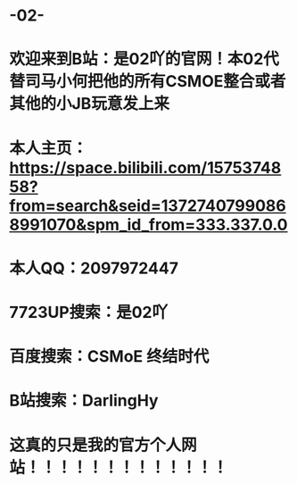 # -02-
# 欢迎来到B站：是02吖的官网！本02代替司马小何把他的所有CSMOE整合或者其他的小JB玩意发上来
# 本人主页：https://space.bilibili.com/1575374858?from=search&seid=13727407990868991070&spm_id_from=333.337.0.0
# 本人QQ：2097972447
# 7723UP搜索：是02吖
# 百度搜索：CSMoE 终结时代
# B站搜索：DarlingHy
# 这真的只是我的官方个人网站！！！！！！！！！！！！！
